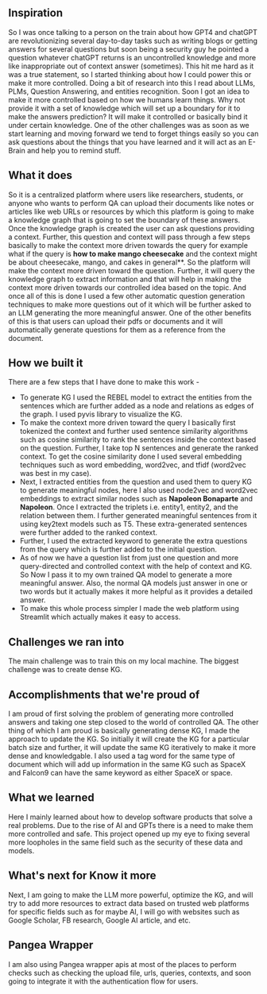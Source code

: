 ## Inspiration
So I was once talking to a person on the train about how GPT4 and chatGPT are revolutionizing several day-to-day tasks such as writing blogs or getting answers for several questions but soon being a security guy he pointed a question whatever chatGPT returns is an uncontrolled knowledge and more like inappropriate out of context answer (sometimes). This hit me hard as it was a true statement, so I started thinking about how I could power this or make it more controlled. Doing a bit of research into this I read about LLMs, PLMs, Question Answering, and entities recognition. Soon I got an idea to make it more controlled based on how we humans learn things. Why not provide it with a set of knowledge which will set up a boundary for it to make the answers prediction? It will make it controlled or basically bind it under certain knowledge. One of the other challenges was as soon as we start learning and moving forward we tend to forget things easily so you can ask questions about the things that you have learned and it will act as an E-Brain and help you to remind stuff.
 
## What it does
So it is a centralized platform where users like researchers, students, or anyone who wants to perform QA can upload their documents like notes or articles like web URLs or resources by which this platform is going to make a knowledge graph that is going to set the boundary of these answers. Once the knowledge graph is created the user can ask questions providing a context. Further, this question and context will pass through a few steps basically to make the context more driven towards the query for example what if the query is **how to make mango cheesecake** and the context might be about cheesecake, mango, and cakes in general**. So the platform will make the context more driven toward the question. Further, it will query the knowledge graph to extract information and that will help in making the context more driven towards our controlled idea based on the topic. And once all of this is done I used a few other automatic question generation techniques to make more questions out of it which will be further asked to an LLM generating the more meaningful answer. One of the other benefits of this is that users can upload their pdfs or documents and it will automatically generate questions for them as a reference from the document.

## How we built it
There are a few steps that I have done to  make this work - 
- To generate KG I used the REBEL model to extract the entities from the sentences which are further added as a node and relations as edges of the graph. I used pyvis library to visualize the KG.
- To make the context more driven toward the query I basically first tokenized the context and further used sentence similarity algorithms such as cosine similarity to rank the sentences inside the context based on the question. Further, I take top N sentences and generate the ranked context. To get the cosine similarity done I used several embedding techniques such as word embedding, word2vec, and tfidf (word2vec was best in my case).
- Next, I extracted entities from the question and used them to query KG to generate meaningful nodes, here I also used node2vec and word2vec embeddings to extract similar nodes such as **Napoleon Bonaparte** and **Napoleon**. Once I extracted the triplets i.e. entity1, entity2, and the relation between them. I further generated meaningful sentences from it using key2text models such as T5. These extra-generated sentences were further added to the ranked context. 
- Further, I used the extracted keyword to generate the extra questions from the query which is further added to the initial question. 
- As of now we have a question list from just one question and more query-directed and controlled context with the help of context and KG. So Now I pass it to my own trained QA model to generate a more meaningful answer. Also, the normal QA models just answer in one or two words but it actually makes it more helpful as it provides a detailed answer.
- To make this whole process simpler I made the web platform using Streamlit which actually makes it easy to access.
## Challenges we ran into
The main challenge was to train this on my local machine. The biggest challenge was to create dense KG.

## Accomplishments that we're proud of
I am proud of first solving the problem of generating more controlled answers and taking one step closed to the world of controlled QA. The other thing of which I am proud is basically generating dense KG, I made the approach to update the KG. So initially it will create the KG for a particular batch size and further, it will update the same KG iteratively to make it more dense and knowledgable. I also used a tag word for the same type of document which will add up information in the same KG such as SpaceX and Falcon9 can have the same keyword as either SpaceX or space.

## What we learned
Here I mainly learned about how to develop software products that solve a real problems. Due to the rise of AI and GPTs there is a need to make them more controlled and safe. This project opened up my eye to fixing several more loopholes in the same field such as the security of these data and models.

## What's next for Know it more
Next, I am going to make the LLM more powerful, optimize the KG, and will try to add more resources to extract data based on trusted web platforms for specific fields such as for maybe AI, I will go with websites such as Google Scholar, FB research, Google AI article, and etc.

## Pangea Wrapper
I am also using Pangea wrapper apis at most of the places to perform checks such as checking the upload file, urls, queries, contexts, and soon going to integrate it with the authentication flow for users.